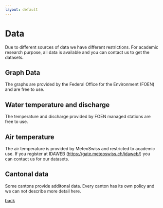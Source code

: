 ```yaml
---
layout: default
---
```


# Data

Due to different sources of data we have different restrictions. For academic research purpose, all data is available and you can contact us to get the datasets.

## Graph Data
The graphs are provided by the Federal Office for the Environment (FOEN) and are free to use.

## Water temperature and discharge
The temperature and discharge provided by FOEN managed stations are free to use.

## Air temperature
The air temperature is provided by MeteoSwiss and restricted to academic use. If you register at IDAWEB (https://gate.meteoswiss.ch/idaweb/) you can contact us for our datasets.

## Cantonal data
Some cantons provide additonal data. Every canton has its own policy and we can not describe more detail here.

[back](./)


